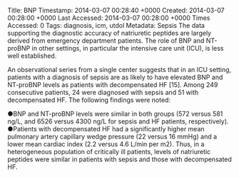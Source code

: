 Title: BNP
Timestamp: 2014-03-07 00:28:40 +0000
Created: 2014-03-07 00:28:00 +0000
Last Accessed: 2014-03-07 00:28:00 +0000
Times Accessed: 0
Tags: diagnosis, icm, utdol
Metadata: 
Sepsis
The data supporting the diagnostic accuracy of natriuretic peptides are largely derived from emergency department patients. The role of BNP and NT-proBNP in other settings, in particular the intensive care unit (ICU), is less well established.

An observational series from a single center suggests that in an ICU setting, patients with a diagnosis of sepsis are as likely to have elevated BNP and NT-proBNP levels as patients with decompensated HF [15]. Among 249 consecutive patients, 24 were diagnosed with sepsis and 51 with decompensated HF. The following findings were noted:

●BNP and NT-proBNP levels were similar in both groups (572 versus 581 ng/L, and 6526 versus 4300 ng/L for sepsis and HF patients, respectively).
●Patients with decompensated HF had a significantly higher mean pulmonary artery capillary wedge pressure (22 versus 16 mmHg) and a lower mean cardiac index (2.2 versus 4.6 L/min per m2).
Thus, in a heterogeneous population of critically ill patients, levels of natriuretic peptides were similar in patients with sepsis and those with decompensated HF.